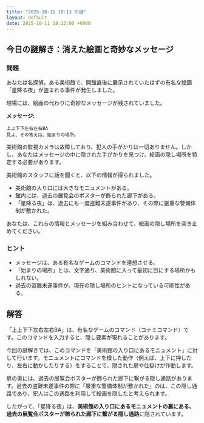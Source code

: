 ```yaml
---
title: "2025-10-11 18:13 の謎"
layout: default
date: 2025-10-11 18:13:00 +0900
---
```

## 今日の謎解き：消えた絵画と奇妙なメッセージ

### 問題

あなたは名探偵。ある美術館で、開館直後に展示されていたはずの有名な絵画「星降る夜」が盗まれる事件が発生しました。

現場には、絵画の代わりに奇妙なメッセージが残されていました。

**メッセージ:**

```
上上下下左右左右BA
見よ、その答えは、始まりの場所。
```

美術館の監視カメラは故障しており、犯人の手がかりは一切ありません。しかし、あなたはメッセージの中に隠された手がかりを見つけ、絵画の隠し場所を特定する必要があります。

美術館のスタッフに話を聞くと、以下の情報が得られました。

*   美術館の入り口には大きなモニュメントがある。
*   館内には、過去の展覧会のポスターが飾られた廊下がある。
*   「星降る夜」は、過去にも一度盗難未遂事件があり、その際に厳重な警備体制が敷かれた。

あなたは、これらの情報とメッセージを組み合わせて、絵画の隠し場所を突き止めてください。

### ヒント

*   メッセージは、ある有名なゲームのコマンドを連想させる。
*   「始まりの場所」とは、文字通り、美術館に入って最初に目にする場所かもしれない。
*   過去の盗難未遂事件が、現在の隠し場所のヒントになっている可能性がある。

## 解答

「上上下下左右左右BA」は、有名なゲームのコマンド（コナミコマンド）です。このコマンドを入力すると、隠し要素が現れることがあります。

今回の謎解きでは、このコマンドを「美術館の入り口にあるモニュメント」に対して行います。モニュメントにコマンドを模した動作（例えば、上下に押したり、左右に動かしたりする）をすることで、隠された扉や仕掛けが作動します。

扉の奥には、過去の展覧会ポスターが飾られた廊下に繋がる隠し通路があります。過去の盗難未遂事件の際に「厳重な警備体制が敷かれた」のは、この隠し通路であり、犯人はこの通路を利用して絵画を隠したと考えられます。

したがって、「星降る夜」は、**美術館の入り口にあるモニュメントの裏にある、過去の展覧会ポスターが飾られた廊下に繋がる隠し通路**に隠されています。
